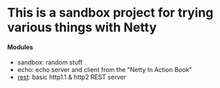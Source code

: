 # This is a sandbox project for trying various things with Netty

#### Modules
* sandbox: random stuff 
* echo: echo server and client from the "Netty In Action Book" 
* [rest](rest/README.md): basic http1.1 & http2 REST server  